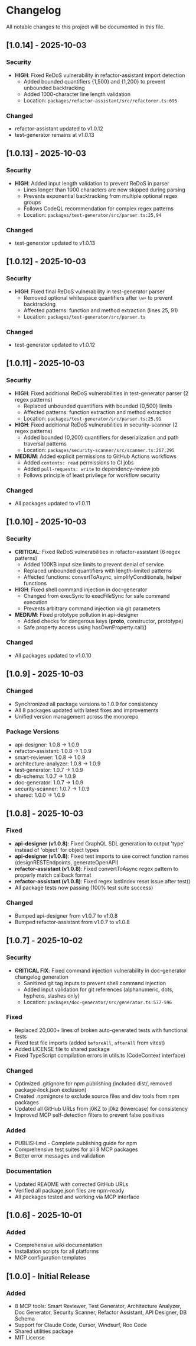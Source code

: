 # Changelog

All notable changes to this project will be documented in this file.

## [1.0.14] - 2025-10-03

### Security
- **HIGH**: Fixed ReDoS vulnerability in refactor-assistant import detection
  - Added bounded quantifiers {1,500} and {1,200} to prevent unbounded backtracking
  - Added 1000-character line length validation
  - Location: `packages/refactor-assistant/src/refactorer.ts:695`

### Changed
- refactor-assistant updated to v1.0.12
- test-generator remains at v1.0.13

## [1.0.13] - 2025-10-03

### Security
- **HIGH**: Added input length validation to prevent ReDoS in parser
  - Lines longer than 1000 characters are now skipped during parsing
  - Prevents exponential backtracking from multiple optional regex groups
  - Follows CodeQL recommendation for complex regex patterns
  - Location: `packages/test-generator/src/parser.ts:25,94`

### Changed
- test-generator updated to v1.0.13

## [1.0.12] - 2025-10-03

### Security
- **HIGH**: Fixed final ReDoS vulnerability in test-generator parser
  - Removed optional whitespace quantifiers after `\w+` to prevent backtracking
  - Affected patterns: function and method extraction (lines 25, 91)
  - Location: `packages/test-generator/src/parser.ts`

### Changed
- test-generator updated to v1.0.12

## [1.0.11] - 2025-10-03

### Security
- **HIGH**: Fixed additional ReDoS vulnerabilities in test-generator parser (2 regex patterns)
  - Replaced unbounded quantifiers with bounded {0,500} limits
  - Affected patterns: function extraction and method extraction
  - Location: `packages/test-generator/src/parser.ts:25,91`
- **HIGH**: Fixed additional ReDoS vulnerabilities in security-scanner (2 regex patterns)
  - Added bounded {0,200} quantifiers for deserialization and path traversal patterns
  - Location: `packages/security-scanner/src/scanner.ts:267,295`
- **MEDIUM**: Added explicit permissions to GitHub Actions workflows
  - Added `contents: read` permissions to CI jobs
  - Added `pull-requests: write` to dependency-review job
  - Follows principle of least privilege for workflow security

### Changed
- All packages updated to v1.0.11

## [1.0.10] - 2025-10-03

### Security
- **CRITICAL**: Fixed ReDoS vulnerabilities in refactor-assistant (6 regex patterns)
  - Added 100KB input size limits to prevent denial of service
  - Replaced unbounded quantifiers with length-limited patterns
  - Affected functions: convertToAsync, simplifyConditionals, helper functions
- **HIGH**: Fixed shell command injection in doc-generator
  - Changed from execSync to execFileSync for safe command execution
  - Prevents arbitrary command injection via git parameters
- **MEDIUM**: Fixed prototype pollution in api-designer
  - Added checks for dangerous keys (__proto__, constructor, prototype)
  - Safe property access using hasOwnProperty.call()

### Changed
- All packages updated to v1.0.10

## [1.0.9] - 2025-10-03

### Changed
- Synchronized all package versions to 1.0.9 for consistency
- All 8 packages updated with latest fixes and improvements
- Unified version management across the monorepo

### Package Versions
- api-designer: 1.0.8 → 1.0.9
- refactor-assistant: 1.0.8 → 1.0.9
- smart-reviewer: 1.0.8 → 1.0.9
- architecture-analyzer: 1.0.8 → 1.0.9
- test-generator: 1.0.7 → 1.0.9
- db-schema: 1.0.7 → 1.0.9
- doc-generator: 1.0.7 → 1.0.9
- security-scanner: 1.0.7 → 1.0.9
- shared: 1.0.0 → 1.0.9

## [1.0.8] - 2025-10-03

### Fixed
- **api-designer (v1.0.8)**: Fixed GraphQL SDL generation to output 'type' instead of 'object' for object types
- **api-designer (v1.0.8)**: Fixed test imports to use correct function names (designRESTEndpoints, generateOpenAPI)
- **refactor-assistant (v1.0.8)**: Fixed convertToAsync regex pattern to properly match callback format
- **refactor-assistant (v1.0.8)**: Fixed regex lastIndex reset issue after test()
- All package tests now passing (100% test suite success)

### Changed
- Bumped api-designer from v1.0.7 to v1.0.8
- Bumped refactor-assistant from v1.0.7 to v1.0.8

## [1.0.7] - 2025-10-02

### Security
- **CRITICAL FIX**: Fixed command injection vulnerability in doc-generator changelog generation
  - Sanitized git tag inputs to prevent shell command injection
  - Added input validation for git references (alphanumeric, dots, hyphens, slashes only)
  - Location: `packages/doc-generator/src/generator.ts:577-596`

### Fixed
- Replaced 20,000+ lines of broken auto-generated tests with functional tests
- Fixed test file imports (added `beforeAll`, `afterAll` from vitest)
- Added LICENSE file to shared package
- Fixed TypeScript compilation errors in utils.ts (CodeContext interface)

### Changed
- Optimized .gitignore for npm publishing (included dist/, removed package-lock.json exclusion)
- Created .npmignore to exclude source files and dev tools from npm packages
- Updated all GitHub URLs from j0KZ to j0kz (lowercase) for consistency
- Improved MCP self-detection filters to prevent false positives

### Added
- PUBLISH.md - Complete publishing guide for npm
- Comprehensive test suites for all 8 MCP packages
- Better error messages and validation

### Documentation
- Updated README with corrected GitHub URLs
- Verified all package.json files are npm-ready
- All packages tested and working via MCP interface

## [1.0.6] - 2025-10-01

### Added
- Comprehensive wiki documentation
- Installation scripts for all platforms
- MCP configuration templates

## [1.0.0] - Initial Release

### Added
- 8 MCP tools: Smart Reviewer, Test Generator, Architecture Analyzer, Doc Generator, Security Scanner, Refactor Assistant, API Designer, DB Schema
- Support for Claude Code, Cursor, Windsurf, Roo Code
- Shared utilities package
- MIT License

